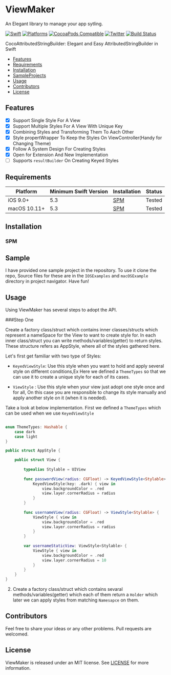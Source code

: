 # ViewMaker

An Elegant library to manage your app sytling.

[![Swift](https://img.shields.io/badge/Swift-5.3_or_Higher-orange?style=flat-square)](https://img.shields.io/badge/Swift-5.1_5.2_5.3_5.4-Orange?style=flat-square)
[![Platforms](https://img.shields.io/badge/Platforms-iOS_9.0_/_macOS_10.11_Or_Higher-yellowgreen?style=flat-square)](https://img.shields.io/badge/Platforms-macOS_iOS_tvOS_watchOS_Linux_Windows-Green?style=flat-square)
[![CocoaPods Compatible](https://img.shields.io/cocoapods/v/Alamofire.svg?style=flat-square)](https://img.shields.io/cocoapods/v/Alamofire.svg)
[![Twitter](https://img.shields.io/badge/twitter-@Vosough_k-blue.svg?style=flat-square)](https://twitter.com/AlamofireSF)
[![Build Status](https://travis-ci.org/joemccann/dillinger.svg?branch=master)](https://travis-ci.org/joemccann/dillinger)

CocoAttributedStringBuilder: Elegant and Easy AttributedStringBuilder in Swift

- [Features](#features)
- [Requirements](#requirements)
- [Installation](#installation)
- [SampleProjects](#Sample)
- [Usage](#Usage)
- [Contributors](#Contributors)
- [License](#license)

## Features

- [x] Support Single Style For A View
- [x] Support Multiple Styles For A View With Unique Key
- [x] Combining Styles and Transforming Them To Aach Other
- [x] Style propertWrapper To Keep the Styles On ViewController(Handy for Changing Theme)
- [x] Follow A System Design For Creating Styles
- [x] Open for Extension And New Implementation 
- [ ] Supports `resultBuilder` On Creating Keyed Styles 

## Requirements

| Platform | Minimum Swift Version | Installation | Status |
| --- | --- | --- | --- |
| iOS 9.0+ | 5.3 | [SPM](#spm) | Tested |
| macOS 10.11+ | 5.3 | [SPM](#spm) | Tested |

## Installation

### SPM

## Sample

I have provided one sample project in the repository. To use it clone the repo, Source files for these are in the `IOSExamples` and `macOSExample` directory in project navigator. Have fun!

## Usage

Using ViewMaker has several steps to adopt the API.

###Step One

Create a factory class/struct which contains inner classes/structs which represent a nameSpace for the View to want to create style for. In each inner class/struct you can write methods/variables(getter) to return styles. These structure refers as AppStyle, where all of the styles gathered here.

Let's first get familiar with two type of Styles:

 - `KeyedViewStyle`: Use this style when you want to hold and apply several style on different conditions,Ex Here we defined a `ThemeTypes` so that we can use it to create a unique style for each of its cases.


 - `ViewStyle` : Use this style when your view just adopt one style once and for all, On this case you are responsible to change its style manually and apply another style on it (when it is needed). 

Take a look at below implementation. First we defined a `ThemeTypes` which can be used when we use `KeyedViewStyle`

```swift

enum ThemeTypes: Hashable {
    case dark
    case light
}

public struct AppStyle {

    public struct View {
    
        typealias Stylable = UIView
        
        func passwordView(radius: CGFloat) -> KeyedViewStyle<Stylable> {
            KeyedViewStyle(key: .dark) { view in
                view.backgroundColor = .red
                view.layer.cornerRadius = radius
            }
        }
        
        func usernameView(radius: CGFloat) -> ViewStyle<Stylable> {
            ViewStyle { view in
                view.backgroundColor = .red
                view.layer.cornerRadius = radius
            }
        }
        
        var usernameStaticView: ViewStyle<Stylable> {
            ViewStyle { view in
                view.backgroundColor = .red
                view.layer.cornerRadius = 10
            }
        }
    }
}
```


2. Create a factory class/struct which contains sevaral methods/variables(getter) which each of them return a `Holder` which later we can apply styles from matching `Namesapce` on them.



## Contributors

Feel free to share your ideas or any other problems. Pull requests are welcomed.

## License

ViewMaker is released under an MIT license. See [LICENSE](https://github.com/kiarashvosough1999/ViewMaker/blob/master/LICENSE) for more information.

